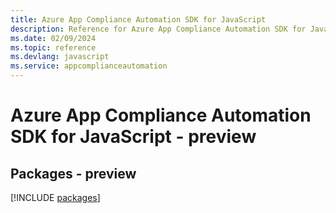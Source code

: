 ```yaml
---
title: Azure App Compliance Automation SDK for JavaScript
description: Reference for Azure App Compliance Automation SDK for JavaScript
ms.date: 02/09/2024
ms.topic: reference
ms.devlang: javascript
ms.service: appcomplianceautomation
---
```

# Azure App Compliance Automation SDK for JavaScript - preview
## Packages - preview
[!INCLUDE [packages](app-compliance-automation-index.md)]